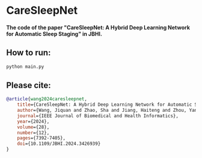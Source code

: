 # CareSleepNet

#### The code of the paper "CareSleepNet: A Hybrid Deep Learning Network for Automatic Sleep Staging" in JBHI.

## How to run:
```bash
python main.py
```


## Please cite:
```bibtex
@article{wang2024caresleepnet,
    title={CareSleepNet: A Hybrid Deep Learning Network for Automatic Sleep Staging}, 
    author={Wang, Jiquan and Zhao, Sha and Jiang, Haiteng and Zhou, Yangxuan and Yu, Zhenghe and Li, Tao and Li, Shijian and Pan, Gang},
    journal={IEEE Journal of Biomedical and Health Informatics}, 
    year={2024},
    volume={28},
    number={12},
    pages={7392-7405},
    doi={10.1109/JBHI.2024.3426939}
}
```